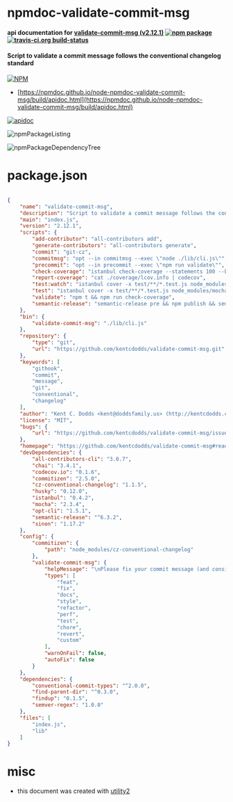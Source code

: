 # npmdoc-validate-commit-msg

#### api documentation for  [validate-commit-msg (v2.12.1)](https://github.com/kentcdodds/validate-commit-msg#readme)  [![npm package](https://img.shields.io/npm/v/npmdoc-validate-commit-msg.svg?style=flat-square)](https://www.npmjs.org/package/npmdoc-validate-commit-msg) [![travis-ci.org build-status](https://api.travis-ci.org/npmdoc/node-npmdoc-validate-commit-msg.svg)](https://travis-ci.org/npmdoc/node-npmdoc-validate-commit-msg)

#### Script to validate a commit message follows the conventional changelog standard

[![NPM](https://nodei.co/npm/validate-commit-msg.png?downloads=true&downloadRank=true&stars=true)](https://www.npmjs.com/package/validate-commit-msg)

- [https://npmdoc.github.io/node-npmdoc-validate-commit-msg/build/apidoc.html](https://npmdoc.github.io/node-npmdoc-validate-commit-msg/build/apidoc.html)

[![apidoc](https://npmdoc.github.io/node-npmdoc-validate-commit-msg/build/screenCapture.buildCi.browser.%252Ftmp%252Fbuild%252Fapidoc.html.png)](https://npmdoc.github.io/node-npmdoc-validate-commit-msg/build/apidoc.html)

![npmPackageListing](https://npmdoc.github.io/node-npmdoc-validate-commit-msg/build/screenCapture.npmPackageListing.svg)

![npmPackageDependencyTree](https://npmdoc.github.io/node-npmdoc-validate-commit-msg/build/screenCapture.npmPackageDependencyTree.svg)



# package.json

```json

{
    "name": "validate-commit-msg",
    "description": "Script to validate a commit message follows the conventional changelog standard",
    "main": "index.js",
    "version": "2.12.1",
    "scripts": {
        "add-contributor": "all-contributors add",
        "generate-contributors": "all-contributors generate",
        "commit": "git-cz",
        "commitmsg": "opt --in commitmsg --exec \"node ./lib/cli.js\"",
        "precommit": "opt --in precommit --exec \"npm run validate\"",
        "check-coverage": "istanbul check-coverage --statements 100 --branches 90 --functions 100 --lines 100",
        "report-coverage": "cat ./coverage/lcov.info | codecov",
        "test:watch": "istanbul cover -x test/**/*.test.js node_modules/mocha/bin/_mocha -- -R spec -w test/**/*.test.js",
        "test": "istanbul cover -x test/**/*.test.js node_modules/mocha/bin/_mocha -- -R spec test/**/*.test.js",
        "validate": "npm t && npm run check-coverage",
        "semantic-release": "semantic-release pre && npm publish && semantic-release post"
    },
    "bin": {
        "validate-commit-msg": "./lib/cli.js"
    },
    "repository": {
        "type": "git",
        "url": "https://github.com/kentcdodds/validate-commit-msg.git"
    },
    "keywords": [
        "githook",
        "commit",
        "message",
        "git",
        "conventional",
        "changelog"
    ],
    "author": "Kent C. Dodds <kent@doddsfamily.us> (http://kentcdodds.com/)",
    "license": "MIT",
    "bugs": {
        "url": "https://github.com/kentcdodds/validate-commit-msg/issues"
    },
    "homepage": "https://github.com/kentcdodds/validate-commit-msg#readme",
    "devDependencies": {
        "all-contributors-cli": "3.0.7",
        "chai": "3.4.1",
        "codecov.io": "0.1.6",
        "commitizen": "2.5.0",
        "cz-conventional-changelog": "1.1.5",
        "husky": "0.12.0",
        "istanbul": "0.4.2",
        "mocha": "2.3.4",
        "opt-cli": "1.5.1",
        "semantic-release": "^6.3.2",
        "sinon": "1.17.2"
    },
    "config": {
        "commitizen": {
            "path": "node_modules/cz-conventional-changelog"
        },
        "validate-commit-msg": {
            "helpMessage": "\nPlease fix your commit message (and consider using http://npm.im/commitizen)\n",
            "types": [
                "feat",
                "fix",
                "docs",
                "style",
                "refactor",
                "perf",
                "test",
                "chore",
                "revert",
                "custom"
            ],
            "warnOnFail": false,
            "autoFix": false
        }
    },
    "dependencies": {
        "conventional-commit-types": "^2.0.0",
        "find-parent-dir": "^0.3.0",
        "findup": "0.1.5",
        "semver-regex": "1.0.0"
    },
    "files": [
        "index.js",
        "lib"
    ]
}
```



# misc
- this document was created with [utility2](https://github.com/kaizhu256/node-utility2)
